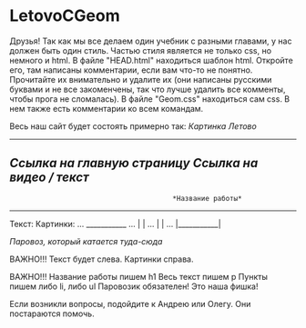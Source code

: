 # LetovoCGeom
Друзья!
Так как мы все делаем один учебник с разными главами, у нас должен быть один стиль.
Частью стиля является не только css, но немного и html.
В файле "HEAD.html" находиться шаблон html. Откройте его, там написаны комментарии, если вам что-то не понятно. Прочитайте их внимательно
и удалите их (они написаны русскими буквами и не все закоменчены, так что лучше удалить все комменты, чтобы прога не сломалась).
В файле "Geom.css" находиться сам css. В нем также есть комментарии ко всем командам. 

Весь наш сайт будет состоять примерно так:
                                                                                                        *Картинка Летово*
                                                                                                       
-----------------------------------------------------------------------------------------------------------------------------------------
*Ссылка на главную страницу*        *Ссылка на видео /  текст*
-----------------------------------------------------------------------------------------------------------------------------------------
                                            *Название работы*
-----------------------------------------------------------------------------------------------------------------------------------------
Текст:                                                                                     Картинки:
...                                                                                        ___________
...                                                                                       |           |
...                                                                                       |           |
...                                                                                       |___________|



*Паровоз, который катается туда-сюда*


ВАЖНО!!!
Текст будет слева. Картинки справа.


ВАЖНО!!!
Название работы пишем h1
Весь текст пишем p
Пункты пишем либо li, либо ul
Паровозик обязателен! Это наша фишка!

Если возникли вопросы, подойдите к Андрею или Олегу. Они постараются помочь. 

